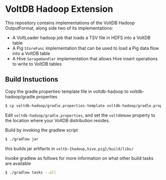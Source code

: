 VoltDB Hadoop Extension
=======================
This repository contains implementations of the VoltDB Hadoop OutputFormat, along side two of its 
implementations:

* A VoltLoader hadoop job that loads a TSV file in HDFS into a VoltDB table
* A Pig `StoreFunc` implementation that can be used to load a Pig data flow into a VoltDB table
* A Hive `SorageHandler` implementation that allows Hive insert operations to write to VoltDB tables

## Build Instuctions
Copy the gradle.properties-template file in voltdb-hadoop to voltdb-hadoop/gradle.properties
```bash
$ cp voltdb-hadoop/gradle.properties-template voltdb-hadoop/gradle.properties
```
Edit `voltdb-hadoop/gradle.properties`, and set the `voltdbHome` property to the location where your VoltDB distribution resides.

Build by invoking the gradlew script
```bash
$ ./gradlew jar
```
this builds jar artifacts in `voltb-{hadoop,hive,pig}/build/libs/`

Invoke gradlew as follows for more information on what other build tasks are available
```bash
$ ./gradlew tasks --all
```
